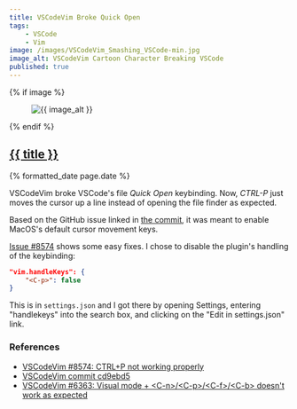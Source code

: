 ```yaml
---
title: VSCodeVim Broke Quick Open
tags: 
    - VSCode
    - Vim
image: /images/VSCodeVim_Smashing_VSCode-min.jpg
image_alt: VSCodeVim Cartoon Character Breaking VSCode
published: true
---
```

{% if image %}
    <figure class="post__image">
        <img src="{{ image }}" alt="{{ image_alt }}">
    </figure>
{% endif %}

<h2 class="post__title"><a href="{{ page.url }}">{{ title }}</a></h2>

<p class="post__date">{% formatted_date page.date %}</p>

VSCodeVim broke VSCode's file _Quick Open_ keybinding. Now, _CTRL-P_ just moves the cursor up a line instead of opening the file finder as expected.

Based on the GitHub issue linked in [the commit](https://github.com/VSCodeVim/Vim/commit/cd9ebd581cf183e8c91966a21883f7022ec1dcc1), it was meant to enable MacOS's default cursor movement keys.

[Issue #8574](https://github.com/VSCodeVim/Vim/issues/8574) shows some easy fixes. I chose to disable the plugin's handling of the keybinding:

```json
"vim.handleKeys": {
    "<C-p>": false
}
```

This is in `settings.json` and I got there by opening Settings, entering "handlekeys" into the search box, and clicking on the "Edit in settings.json" link.


### References
- [VSCodeVim #8574: CTRL+P not working properly](https://github.com/VSCodeVim/Vim/issues/8574)
- [VSCodeVim commit cd9ebd5](https://github.com/VSCodeVim/Vim/commit/cd9ebd581cf183e8c91966a21883f7022ec1dcc1)
- [VSCodeVim #6363: Visual mode + &lt;C-n>/&lt;C-p>/&lt;C-f>/&lt;C-b> doesn't work as expected](https://github.com/VSCodeVim/Vim/issues/6363)
